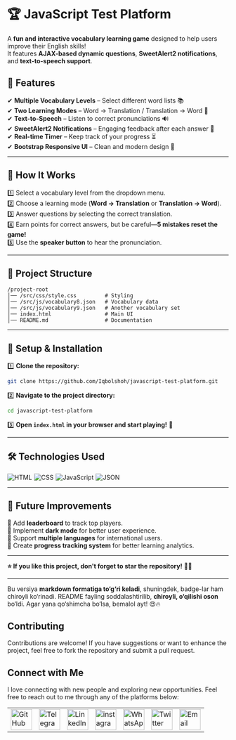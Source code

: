 # 🏆 JavaScript Test Platform  

A **fun and interactive vocabulary learning game** designed to help users improve their English skills!  
It features **AJAX-based dynamic questions**, **SweetAlert2 notifications**, and **text-to-speech support**.  



## 🚀 Features  

✔ **Multiple Vocabulary Levels** – Select different word lists 📚  
✔ **Two Learning Modes** – Word → Translation / Translation → Word 🔄  
✔ **Text-to-Speech** – Listen to correct pronunciations 🔊  
✔ **SweetAlert2 Notifications** – Engaging feedback after each answer 🎉  
✔ **Real-time Timer** – Keep track of your progress ⏳  
✔ **Bootstrap Responsive UI** – Clean and modern design 🎨  

---

## 🎯 How It Works  

1️⃣ Select a vocabulary level from the dropdown menu.  
2️⃣ Choose a learning mode (**Word → Translation** or **Translation → Word**).  
3️⃣ Answer questions by selecting the correct translation.  
4️⃣ Earn points for correct answers, but be careful—**5 mistakes reset the game!**  
5️⃣ Use the **speaker button** to hear the pronunciation.  

---

## 📂 Project Structure  

```
/project-root
│── /src/css/style.css         # Styling
│── /src/js/vocabulary8.json   # Vocabulary data
│── /src/js/vocabulary9.json   # Another vocabulary set
│── index.html                 # Main UI
│── README.md                  # Documentation
```

---

## 🔧 Setup & Installation  

1️⃣ **Clone the repository:**  
```bash
git clone https://github.com/Iqbolshoh/javascript-test-platform.git
```

2️⃣ **Navigate to the project directory:**  
```bash
cd javascript-test-platform
```

3️⃣ **Open `index.html` in your browser and start playing!** 🚀  

---

## 🛠 Technologies Used  

<div style="display: flex; flex-wrap: wrap; gap: 5px;">
    <img src="https://img.shields.io/badge/HTML-%23F06529.svg?style=for-the-badge&logo=html5&logoColor=white"
        alt="HTML">
    <img src="https://img.shields.io/badge/CSS-%231572B6.svg?style=for-the-badge&logo=css3&logoColor=white" alt="CSS">
   <img src="https://img.shields.io/badge/JavaScript-%23323330.svg?style=for-the-badge&logo=javascript&logoColor=%23F7DF1E" alt="JavaScript">
  <img src="https://img.shields.io/badge/JSON-%23000000.svg?style=for-the-badge&logo=json&logoColor=white" alt="JSON">
</div>

---

## 📌 Future Improvements  

🔹 Add **leaderboard** to track top players.  
🔹 Implement **dark mode** for better user experience.  
🔹 Support **multiple languages** for international users.  
🔹 Create **progress tracking system** for better learning analytics.  

---

**⭐ If you like this project, don't forget to star the repository!** 🚀😊  

---

Bu versiya **markdown formatiga to‘g‘ri keladi**, shuningdek, badge-lar ham chiroyli ko‘rinadi. README fayling soddalashtirilib, **chiroyli, o‘qilishi oson** bo‘ldi. Agar yana qo‘shimcha bo‘lsa, bemalol ayt! 😍🔥

## Contributing

Contributions are welcome! If you have suggestions or want to enhance the project, feel free to fork the repository and submit a pull request.


## Connect with Me

I love connecting with new people and exploring new opportunities. Feel free to reach out to me through any of the platforms below:

<table>
    <tr>
        <td>
            <a href="https://github.com/iqbolshoh">
                <img src="https://raw.githubusercontent.com/rahuldkjain/github-profile-readme-generator/master/src/images/icons/Social/github.svg"
                    height="48" width="48" alt="GitHub" />
            </a>
        </td>
        <td>
            <a href="https://t.me/iqbolshoh_777">
                <img src="https://github.com/gayanvoice/github-active-users-monitor/blob/master/public/images/icons/telegram.svg"
                    height="48" width="48" alt="Telegram" />
            </a>
        </td>
        <td>
            <a href="https://www.linkedin.com/in/iiqbolshoh/">
                <img src="https://github.com/gayanvoice/github-active-users-monitor/blob/master/public/images/icons/linkedin.svg"
                    height="48" width="48" alt="LinkedIn" />
            </a>
        </td>
        <td>
            <a href="https://instagram.com/iqbolshoh_777" target="blank"><img align="center"
                    src="https://raw.githubusercontent.com/rahuldkjain/github-profile-readme-generator/master/src/images/icons/Social/instagram.svg"
                    alt="instagram" height="48" width="48" /></a>
        </td>
        <td>
            <a href="https://wa.me/qr/22PVFQSMQQX4F1">
                <img src="https://github.com/gayanvoice/github-active-users-monitor/blob/master/public/images/icons/whatsapp.svg"
                    height="48" width="48" alt="WhatsApp" />
            </a>
        </td>
        <td>
            <a href="https://x.com/iqbolshoh_777">
                <img src="https://img.shields.io/badge/X-000000?style=for-the-badge&logo=x&logoColor=white" height="48"
                    width="48" alt="Twitter" />
            </a>
        </td>
        <td>
            <a href="mailto:iilhomjonov777@gmail.com">
                <img src="https://github.com/gayanvoice/github-active-users-monitor/blob/master/public/images/icons/gmail.svg"
                    height="48" width="48" alt="Email" />
            </a>
        </td>
    </tr>
</table>
